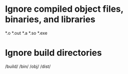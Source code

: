 # Ignore compiled object files, binaries, and libraries
*.o
*.out
*.a
*.so
*.exe

# Ignore build directories
/build/
/bin/
/obj/
/dist/
